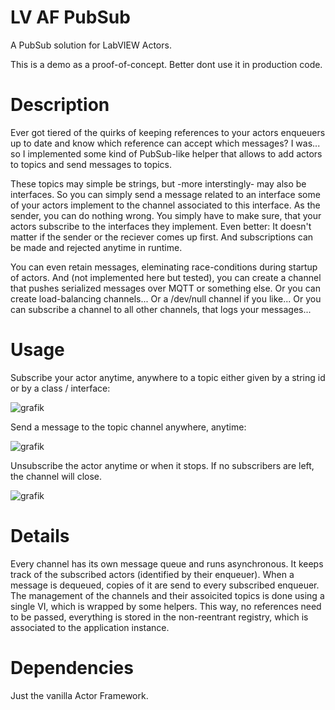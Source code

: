 # LV AF PubSub
A PubSub solution for LabVIEW Actors.

This is a demo as a proof-of-concept. Better dont use it in production code.
 
# Description
Ever got tiered of the quirks of keeping references to your actors enqueuers up to date and know which reference can accept which messages?
I was... so I implemented some kind of PubSub-like helper that allows to add actors to topics and send messages to topics. 

These topics may simple be strings, but -more interstingly- may also be interfaces. So you can simply send a message related to an interface some of your actors implement to the channel associated to this interface. As the sender, you can do nothing wrong. You simply have to make sure, that your actors subscribe to the interfaces they implement. 
Even better: It doesn't matter if the sender or the reciever comes up first. And subscriptions can be made and rejected anytime in runtime.

You can even retain messages, eleminating race-conditions during startup of actors. And (not implemented here but tested), you can create a channel that pushes serialized messages over MQTT or something else. Or you can create load-balancing channels... Or a /dev/null channel if you like... Or you can subscribe a channel to all other channels, that logs your messages... 

# Usage
Subscribe your actor anytime, anywhere to a topic either given by a string id or by a class / interface:

![grafik](https://user-images.githubusercontent.com/4790227/227496376-629ff2bd-2431-4c37-bc54-3625e60f934e.png)


Send a message to the topic channel anywhere, anytime:

![grafik](https://user-images.githubusercontent.com/4790227/227496886-d689a02a-f8c7-4d6d-8837-18e377b41c3c.png)


Unsubscribe the actor anytime or when it stops. If no subscribers are left, the channel will close.

![grafik](https://user-images.githubusercontent.com/4790227/227503878-78718da6-0ae8-44ea-a677-aa2894e0af6b.png)

# Details

Every channel has its own message queue and runs asynchronous. It keeps track of the subscribed actors (identified by their enqueuer). When a message is dequeued, copies of it are send to every subscribed enqueuer.
The management of the channels and their assoicited topics is done using a single VI, which is wrapped by some helpers. This way, no references need to be passed, everything is stored in the non-reentrant registry, which is associated to the application instance.

# Dependencies

Just the vanilla Actor Framework.
